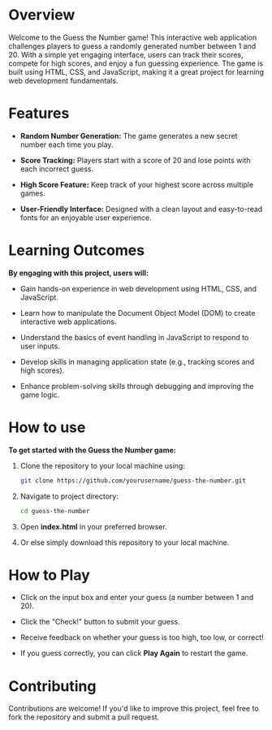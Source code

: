 # Overview
Welcome to the Guess the Number game! This interactive web application challenges players to guess a randomly generated number between 1 and 20. With a simple yet engaging interface, users can track their scores, compete for high scores, and enjoy a fun guessing experience. The game is built using HTML, CSS, and JavaScript, making it a great project for learning web development fundamentals.

# Features
- **Random Number Generation:** The game generates a new secret number each time you play.
  
- **Score Tracking:** Players start with a score of 20 and lose points with each incorrect guess.
  
- **High Score Feature:** Keep track of your highest score across multiple games.
  
- **User-Friendly Interface:** Designed with a clean layout and easy-to-read fonts for an enjoyable user experience.
  
# Learning Outcomes
**By engaging with this project, users will:**

- Gain hands-on experience in web development using HTML, CSS, and JavaScript.
  
- Learn how to manipulate the Document Object Model (DOM) to create interactive web applications.
  
- Understand the basics of event handling in JavaScript to respond to user inputs.
  
- Develop skills in managing application state (e.g., tracking scores and high scores).
  
- Enhance problem-solving skills through debugging and improving the game logic.

# How to use
  **To get started with the Guess the Number game:**
1. Clone the repository to your local machine using:
   ```bash
   git clone https://github.com/yourusername/guess-the-number.git
   ```
   
2. Navigate to project directory:
    ```bash
    cd guess-the-number
    ```

3. Open **index.html** in your preferred browser.

4. Or else simply download this repository to your local machine.

# How to Play
- Click on the input box and enter your guess (a number between 1 and 20).
  
- Click the "Check!" button to submit your guess.
  
- Receive feedback on whether your guess is too high, too low, or correct!
  
- If you guess correctly, you can click **Play Again** to restart the game.

# Contributing
Contributions are welcome! If you'd like to improve this project, feel free to fork the repository and submit a pull request.
